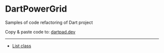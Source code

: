 # DartPowerGrid
Samples of code refactoring of Dart project


Copy & paste code to: [dartpad.dev](https://dartpad.dev)



-----


* [List<E> class](https://api.dart.dev/stable/2.12.2/dart-core/List-class.html)
